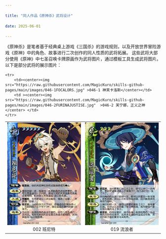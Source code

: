```yaml
---

title: "同人作品《原神杀》武将设计"

date: 2025-06-01

---
```


  《原神杀》是笔者基于经典桌上游戏《三国杀》的游戏规则，以及开放世界冒险游戏《原神》中的角色、故事进行二次创作的同人性质的武将拓展。
  这些武将大部分使用《原神》中七圣召唤卡牌原画作为武将图片，通过模板工具生成武将图片。
  以下是部分武将的展示图片：
  <table>
    <tr>
        <td ><center><img src="https://raw.githubusercontent.com/MagicKuro/skills-github-pages/main/images/002BENNETT.jpg" >002 班尼特</center></td>
        <td ><center><img src="https://raw.githubusercontent.com/MagicKuro/skills-github-pages/main/images/019WANDERER.jpg"  >019 流浪者</center></td>
    </tr>

    <tr>
        <td><center><img src="https://raw.githubusercontent.com/MagicKuro/skills-github-pages/main/images/046-1FOCALORS.jpg" >046-1 神芙卡洛斯</center></td>
        <td ><center><img src="https://raw.githubusercontent.com/MagicKuro/skills-github-pages/main/images/046-2FURINAJUSTISE.jpg"  >046-2 芙宁娜，正义之神</center> </td>
    </tr>
</table>
